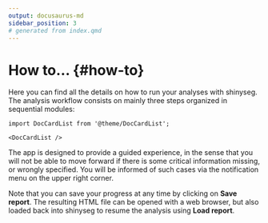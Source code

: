```yaml
---
output: docusaurus-md
sidebar_position: 3
# generated from index.qmd
---
```


# How to… {#how-to}

Here you can find all the details on how to run your analyses with
shinyseg. The analysis workflow consists on mainly three steps organized
in sequential modules:

``` mdx-code-block
import DocCardList from '@theme/DocCardList';

<DocCardList />
```

The app is designed to provide a guided experience, in the sense that
you will not be able to move forward if there is some critical
information missing, or wrongly specified. You will be informed of such
cases via the notification menu on the upper right corner.

Note that you can save your progress at any time by clicking on **Save
report**. The resulting HTML file can be opened with a web browser, but
also loaded back into shinyseg to resume the analysis using **Load
report**.

